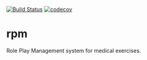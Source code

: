 [![Build Status](https://travis-ci.com/harm-matthias-harms/rpm.svg?token=VdHPqtvZnsqSz7z9NJXz&branch=master)](https://travis-ci.com/harm-matthias-harms/rpm)
[![codecov](https://codecov.io/gh/harm-matthias-harms/rpm/branch/master/graph/badge.svg?token=pqYDv80hOb)](https://codecov.io/gh/harm-matthias-harms/rpm)
# rpm
Role Play Management system for medical exercises.
